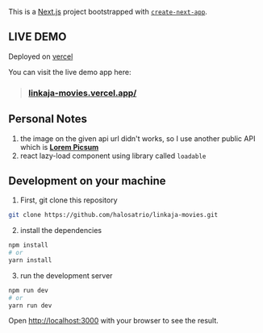 This is a [Next.js](https://nextjs.org/) project bootstrapped with [`create-next-app`](https://github.com/vercel/next.js/tree/canary/packages/create-next-app).

## LIVE DEMO

Deployed on [vercel](https://vercel.com/)

You can visit the live demo app here:

> ### [linkaja-movies.vercel.app/](https://linkaja-movies.vercel.app/)

## Personal Notes

1. the image on the given api url didn't works, so I use another public API which is **[Lorem Picsum](https://picsum.photos/)**
2. react lazy-load component using library called `loadable`

## Development on your machine

1. First, git clone this repository

```bash
git clone https://github.com/halosatrio/linkaja-movies.git
```

2. install the dependencies

```bash
npm install
# or
yarn install
```

3. run the development server

```bash
npm run dev
# or
yarn run dev
```

Open [http://localhost:3000](http://localhost:3000) with your browser to see the result.
